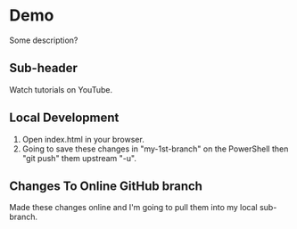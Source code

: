 # Demo

Some description?

## Sub-header

Watch tutorials on YouTube.

## Local Development

1. Open index.html in your browser.
2. Going to save these changes in "my-1st-branch" on the PowerShell then "git push" them upstream "-u".

## Changes To Online GitHub branch

Made these changes online and I'm going to pull them into my local sub-branch.
